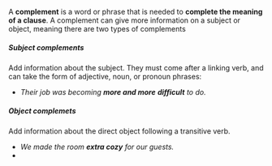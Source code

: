 A **complement** is a word or phrase that is needed to **complete the meaning of a clause**. A complement can give more information on a subject or object, meaning there are two types of complements

##### Subject complements
Add information about the subject. They must come after a linking verb, and can take the form of adjective, noun, or pronoun phrases:
- _Their job was becoming **more and more** **difficult** to do._

##### Object complemets
Add information about the direct object following a transitive verb.
-  _We made the room **extra cozy** for our guests._
- 